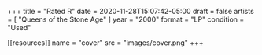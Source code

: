 +++
title = "Rated R"
date = 2020-11-28T15:07:42-05:00
draft = false
artists = [ "Queens of the Stone Age" ]
year = "2000"
format = "LP"
condition = "Used"

[[resources]]
  name = "cover"
  src = "images/cover.png"
+++

<!--more-->

